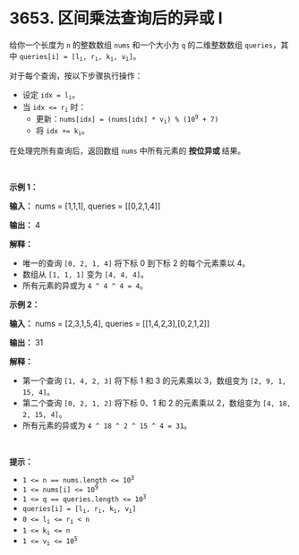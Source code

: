 # 3653. 区间乘法查询后的异或 I 

<p>给你一个长度为 <code>n</code> 的整数数组 <code>nums</code> 和一个大小为 <code>q</code> 的二维整数数组 <code>queries</code>，其中 <code>queries[i] = [l<sub>i</sub>, r<sub>i</sub>, k<sub>i</sub>, v<sub>i</sub>]</code>。</p>

<p>对于每个查询，按以下步骤执行操作：</p>

<ul>
	<li>设定 <code>idx = l<sub>i</sub></code>。</li>
	<li>当 <code>idx &lt;= r<sub>i</sub></code> 时：
	<ul>
		<li>更新：<code>nums[idx] = (nums[idx] * v<sub>i</sub>) % (10<sup>9</sup> + 7)</code></li>
		<li>将 <code>idx += k<sub>i</sub></code>。</li>
	</ul>
	</li>
</ul>

<p>在处理完所有查询后，返回数组 <code>nums</code> 中所有元素的&nbsp;<strong>按位异或&nbsp;</strong>结果。</p>

<p>&nbsp;</p>

<p><strong class="example">示例 1：</strong></p>

<div class="example-block">
<p><strong>输入：</strong> <span class="example-io">nums = [1,1,1], queries = [[0,2,1,4]]</span></p>

<p><strong>输出：</strong> <span class="example-io">4</span></p>

<p><strong>解释：</strong></p>

<ul>
	<li>唯一的查询 <code>[0, 2, 1, 4]</code> 将下标&nbsp;0 到下标&nbsp;2 的每个元素乘以 4。</li>
	<li>数组从 <code>[1, 1, 1]</code> 变为 <code>[4, 4, 4]</code>。</li>
	<li>所有元素的异或为 <code>4 ^ 4 ^ 4 = 4</code>。</li>
</ul>
</div>

<p><strong class="example">示例 2：</strong></p>

<div class="example-block">
<p><strong>输入：</strong> <span class="example-io">nums = [2,3,1,5,4], queries = [[1,4,2,3],[0,2,1,2]]</span></p>

<p><strong>输出：</strong> <span class="example-io">31</span></p>

<p><strong>解释：</strong></p>

<ul>
	<li>第一个查询 <code>[1, 4, 2, 3]</code> 将下标&nbsp;1 和 3 的元素乘以 3，数组变为 <code>[2, 9, 1, 15, 4]</code>。</li>
	<li>第二个查询 <code>[0, 2, 1, 2]</code> 将下标&nbsp;0、1 和 2 的元素乘以 2，数组变为 <code>[4, 18, 2, 15, 4]</code>。</li>
	<li>所有元素的异或为 <code>4 ^ 18 ^ 2 ^ 15 ^ 4 = 31</code>。</li>
</ul>
</div>

<p>&nbsp;</p>

<p><strong>提示：</strong></p>

<ul>
	<li><code>1 &lt;= n == nums.length &lt;= 10<sup>3</sup></code></li>
	<li><code>1 &lt;= nums[i] &lt;= 10<sup>9</sup></code></li>
	<li><code>1 &lt;= q == queries.length &lt;= 10<sup>3</sup></code></li>
	<li><code>queries[i] = [l<sub>i</sub>, r<sub>i</sub>, k<sub>i</sub>, v<sub>i</sub>]</code></li>
	<li><code>0 &lt;= l<sub>i</sub> &lt;= r<sub>i</sub> &lt; n</code></li>
	<li><code>1 &lt;= k<sub>i</sub> &lt;= n</code></li>
	<li><code>1 &lt;= v<sub>i</sub> &lt;= 10<sup>5</sup></code></li>
</ul>
